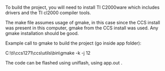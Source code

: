 To build the project, you will need to install TI C2000ware which includes drivers and the TI cl2000 compiler tools.

The make file assumes usage of gmake, in this case since the CCS install was present in this computer, gmake from the CCS install was used. Any gmake installation should be good.

Example call to gmake to build the project (go inside app folder):

C:\ti\ccs1271\ccs\utils\bin\gmake -k -j 12

The code can be flashed using uniflash, using app.out .
